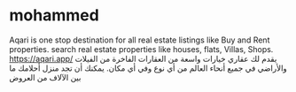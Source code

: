 # mohammed
 Aqari is one stop destination for all real estate listings like Buy and Rent  properties. search real estate properties like houses, flats, Villas, Shops. https://aqari.app/  يقدم ﻟﻚ عقاري ﺧﻴﺎﺭاﺕ ﻭاﺳﻌﺔ ﻣﻦ اﻟﻌﻘﺎﺭاﺕ اﻟﻔﺎﺧﺮﺓ ﻣﻦ الفيلات ﻭاﻷﺭاﺿﻲ ﻓﻲ ﺟﻤﻴﻊ ﺃﻧﺤﺎء اﻟﻌﺎﻟﻢ ﻣﻦ ﺃﻱ ﻧﻮﻉ ﻭﻓﻲ ﺃﻱ ﻣﻜﺎﻥ. ﻳﻤﻜﻨﻚ ﺃﻥ ﺗﺠﺪ ﻣﻨﺰﻝ ﺃﺣﻼﻣﻚ ﻣﺎ ﺑﻴﻦ اﻵﻻﻑ ﻣﻦ اﻟﻌﺮﻭﺽ
